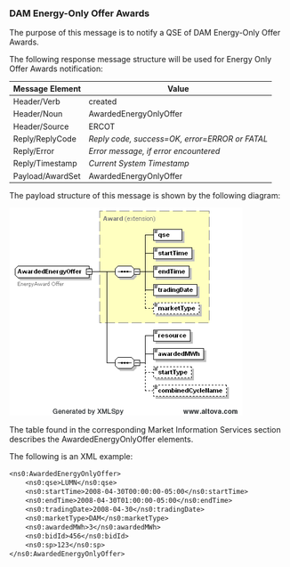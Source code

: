 ### DAM Energy-Only Offer Awards

The purpose of this message is to notify a QSE of DAM Energy-Only Offer Awards.

The following response message structure will be used for Energy Only
Offer Awards notification:

| <span class="mark">Message Element</span> | <span class="mark">Value</span>                |
|-------------------------------------------|------------------------------------------------|
| Header/Verb                               | created                                        |
| Header/Noun                               | AwardedEnergyOnlyOffer                         |
| Header/Source                             | ERCOT                                          |
| Reply/ReplyCode                           | *Reply code, success=OK, error=ERROR or FATAL* |
| Reply/Error                               | *Error message, if error encountered*          |
| Reply/Timestamp                           | *Current System Timestamp*                     |
| Payload/AwardSet                          | AwardedEnergyOnlyOffer                         |

The payload structure of this message is shown by the following
diagram:

![AwardedEnergyOnlyOffer Structure](../Images/AwardedEnergyOnlyOffer_Structure.png)

The table found in the corresponding Market Information Services section describes
the AwardedEnergyOnlyOffer elements.

The following is an XML example:

~~~
<ns0:AwardedEnergyOnlyOffer>
    <ns0:qse>LUMN</ns0:qse>
    <ns0:startTime>2008-04-30T00:00:00-05:00</ns0:startTime>
    <ns0:endTime>2008-04-30T01:00:00-05:00</ns0:endTime>
    <ns0:tradingDate>2008-04-30</ns0:tradingDate>
    <ns0:marketType>DAM</ns0:marketType>
    <ns0:awardedMWh>3</ns0:awardedMWh>
    <ns0:bidId>456</ns0:bidId>
    <ns0:sp>123</ns0:sp>
</ns0:AwardedEnergyOnlyOffer>
~~~
